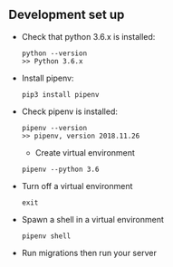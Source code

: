 ## Development set up

-   Check that python 3.6.x is installed:

    ```
    python --version
    >> Python 3.6.x
    ```

-   Install pipenv:

    ```
    pip3 install pipenv
    ```

-   Check pipenv is installed:
    ```
    pipenv --version
    >> pipenv, version 2018.11.26
    ```
    - Create  virtual environment
    ```
    pipenv --python 3.6

    ```
- Turn off a virtual environment  
    ```
    exit
    ```

- Spawn a shell in a virtual environment
    ```
    pipenv shell
    ```
- Run migrations then run your server

